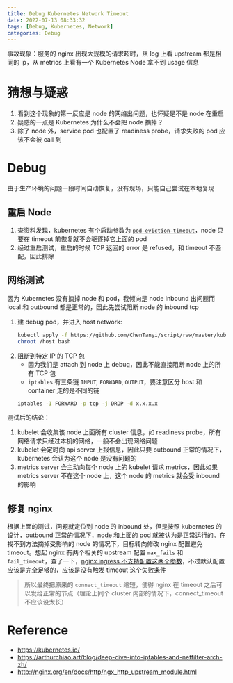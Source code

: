 ```yaml
---
title: Debug Kubernetes Network Timeout
date: 2022-07-13 08:33:32
tags: [Debug, Kubernetes, Network]
categories: Debug
---
```


事故现象：服务的 nginx 出现大规模的请求超时，从 log 上看 upstream 都是相同的 ip，从 metrics 上看有一个 Kubernetes Node 拿不到 usage 信息

# 猜想与疑惑

1. 看到这个现象的第一反应是 node 的网络出问题，也怀疑是不是 node 在重启
1. 疑惑的一点是 Kubernetes 为什么不会把 node 摘掉？
1. 除了 node 外，service pod 也配置了 readiness probe，请求失败的 pod 应该不会被 call 到

# Debug

由于生产环境的问题一段时间自动恢复，没有现场，只能自己尝试在本地复现

## 重启 Node

1. 查资料发现，kubernetes 有个启动参数为 [`pod-eviction-timeout`](https://kubernetes.io/docs/concepts/architecture/nodes/#condition)，node 只要在 timeout 前恢复就不会驱逐掉它上面的 pod
1. 经过重启测试，重启的时候 TCP 返回的 error 是 refused，和 timeout 不匹配，因此排除

## 网络测试

因为 Kubernetes 没有摘掉 node 和 pod，我倾向是 node inbound 出问题而 local 和 outbound 都是正常的，因此先尝试阻断 node 的 inbound tcp

1. 建 debug pod，并进入 host network:
    ```bash
    kubectl apply -f https://github.com/ChenTanyi/script/raw/master/kubernetes/debug.yml
    chroot /host bash
    ```
1. 阻断到特定 IP 的 TCP 包
    * 因为我们是 attach 到 node 上 debug，因此不能直接阻断 node 上的所有 TCP 包
    * `iptables` 有三条链 `INPUT`, `FORWARD`, `OUTPUT`，要注意区分 host 和 container 走的是不同的链
    ```bash
    iptables -I FORWARD -p tcp -j DROP -d x.x.x.x
    ```

测试后的结论：

1. kubelet 会收集该 node 上面所有 cluster 信息，如 readiness probe，所有网络请求只经过本机的网络，一般不会出现网络问题
1. kubelet 会定时向 api server 上报信息，因此只要 outbound 正常的情况下，kubernetes 会认为这个 node 是没有问题的
1. metrics server 会主动向每个 node 上的 kubelet 请求 metrics，因此如果 metrics server 不在这个 node 上，这个 node 的 metrics 就会受 inbound 的影响

## 修复 nginx

根据上面的测试，问题就定位到 node 的 inbound 处，但是按照 kubernetes 的设计，outbound 正常的情况下，node 和上面的 pod 就被认为是正常运行的。在找不到方法摘掉受影响的 node 的情况下，目标转向修改 nginx 配置避免 timeout。想起 nginx 有两个相关的 upstream 配置 `max_fails` 和 `fail_timeout`，查了一下，[nginx ingress 不支持配置这两个参数](https://github.com/kubernetes/ingress-nginx/issues/4773)，不过默认配置应该是完全足够的，应该是没有触发 timeout 这个失败条件

> 所以最终把原来的 `connect_timeout` 缩短，使得 nginx 在 timeout 之后可以发给正常的节点（理论上同个 cluster 内部的情况下，connect_timeout 不应该设太长）

# Reference

* https://kubernetes.io/
* https://arthurchiao.art/blog/deep-dive-into-iptables-and-netfilter-arch-zh/
* http://nginx.org/en/docs/http/ngx_http_upstream_module.html
